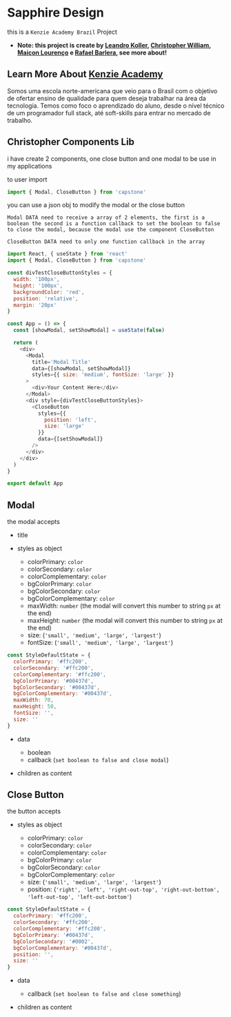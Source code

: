 # Sapphire Design

this is a `Kenzie Academy Brazil` Project

- **Note: this project is create by [Leandro Koller](https://www.linkedin.com/in/leandro-eduardo-koller-49202b68/), [Christopher William](https://www.linkedin.com/in/christopher-william-4363321a5/), [Maicon Lourenço](https://www.linkedin.com/in/maiconlourenco/) e [Rafael Barlera](https://www.linkedin.com/in/rafael-barlera-0a839191/), see more about!**

## Learn More About [Kenzie Academy](https://kenzie.com.br/)

Somos uma escola norte-americana que veio para o Brasil com o objetivo de ofertar ensino de qualidade para quem deseja trabalhar na área da tecnologia. Temos como foco o aprendizado do aluno, desde o nível técnico de um programador full stack, até soft-skills para entrar no mercado de trabalho.

## Christopher Components Lib

i have create 2 components, one close button and one modal to be use in my applications

to user import

```javascript
import { Modal, CloseButton } from 'capstone'
```

you can use a json obj to modify the modal or the close button

`Modal DATA need to receive a array of 2 elements, the first is a boolean the second is a function callback to set the boolean to false to close the modal, because the modal use the component CloseButton`

`CloseButton DATA need to only one function callback in the array`

```javascript
import React, { useState } from 'react'
import { Modal, CloseButton } from 'capstone'

const divTestCloseButtonStyles = {
  width: '100px',
  height: '100px',
  backgroundColor: 'red',
  position: 'relative',
  margin: '20px'
}

const App = () => {
  const [showModal, setShowModal] = useState(false)

  return (
    <div>
      <Modal
        title='Modal Title'
        data={[showModal, setShowModal]}
        styles={{ size: 'medium', fontSize: 'large' }}
      >
        <div>Your Content Here</div>
      </Modal>
      <div style={divTestCloseButtonStyles}>
        <CloseButton
          styles={{
            position: 'left',
            size: 'large'
          }}
          data={[setShowModal]}
        />
      </div>
    </div>
  )
}

export default App
```

## Modal

the modal accepts

- title
- styles as object

  - colorPrimary: `color`
  - colorSecondary: `color`
  - colorComplementary: `color`
  - bgColorPrimary: `color`
  - bgColorSecondary: `color`
  - bgColorComplementary: `color`
  - maxWidth: `number` (the modal will convert this number to string `px` at the end)
  - maxHeight: `number` (the modal will convert this number to string `px` at the end)
  - size: (`'small', 'medium', 'large', 'largest'`)
  - fontSize: (`'small', 'medium', 'large', 'largest'`)

```javascript
const StyleDefaultState = {
  colorPrimary: '#ffc200',
  colorSecondary: '#ffc200',
  colorComplementary: '#ffc200',
  bgColorPrimary: '#00437d',
  bgColorSecondary: '#00437d',
  bgColorComplementary: '#00437d',
  maxWidth: 70,
  maxHeight: 50,
  fontSize: '',
  size: ''
}
```

- data

  - boolean
  - callback (`set boolean to false and close modal`)

- children as content

## Close Button

the button accepts

- styles as object

  - colorPrimary: `color`
  - colorSecondary: `color`
  - colorComplementary: `color`
  - bgColorPrimary: `color`
  - bgColorSecondary: `color`
  - bgColorComplementary: `color`
  - size: (`'small', 'medium', 'large', 'largest'`)
  - position: (`'right', 'left', 'right-out-top', 'right-out-bottom', 'left-out-top', 'left-out-bottom'`)

```javascript
const StyleDefaultState = {
  colorPrimary: '#ffc200',
  colorSecondary: '#ffc200',
  colorComplementary: '#ffc200',
  bgColorPrimary: '#00437d',
  bgColorSecondary: '#0002',
  bgColorComplementary: '#00437d',
  position: '',
  size: ''
}
```

- data

  - callback (`set boolean to false and close something`)

- children as content
